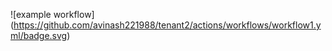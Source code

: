 ![example workflow]
(https://github.com/avinash221988/tenant2/actions/workflows/workflow1.yml/badge.svg)

